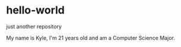# hello-world
just another repository 

My name is Kyle, I'm 21 years old and am a Computer Science Major.

